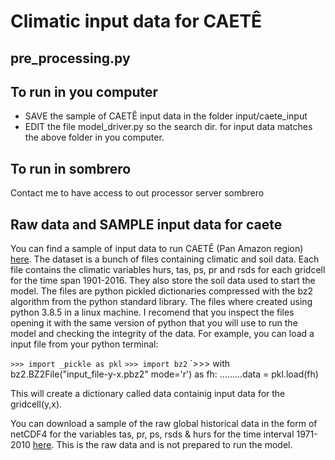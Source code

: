 # Climatic input data for CAETÊ

## pre_processing.py

## To run in you computer
 - SAVE the sample of CAETÊ input data in the folder input/caete_input
 - EDIT the file model_driver.py so the search dir. for input data matches the above folder in you computer.

## To run in sombrero
Contact me to have access to out processor server sombrero

## Raw data and SAMPLE input data for caete
You can find a sample of input data to run CAETÊ (Pan Amazon region) [here](https://1drv.ms/u/s!AsquOP_PotMWgeNdATQs9o9NVQcK6g?e=qmCFRX). The dataset is a bunch of files containing climatic and soil data. Each file contains the climatic variables hurs, tas, ps, pr and rsds for each gridcell for the time span 1901-2016. They also store the soil data used to start the model. The files are python pickled dictionaries compressed with the bz2 algorithm from the python standard library. The files where created using python 3.8.5 in a linux machine. I recomend that you inspect the files opening it with the same version of python that you will use to run the model and checking the integrity of the data. For example, you can load a input file from your python terminal:

`>>> import _pickle as pkl`
`>>> import bz2`
`>>> with bz2.BZ2File("input_file-y-x.pbz2" mode='r') as fh:
.........data = pkl.load(fh)

This will create a dictionary called data containig input data for the gridcell(y,x).


You can download a sample of the raw  global historical data in the form of netCDF4 for the variables tas, pr, ps, rsds & hurs for the time interval 1971-2010 [here](https://1drv.ms/u/s!AsquOP_PotMWgeM-nhGf3GkxV1Wq0g?e=525apd). This is the raw data and is not prepared to run the model.
